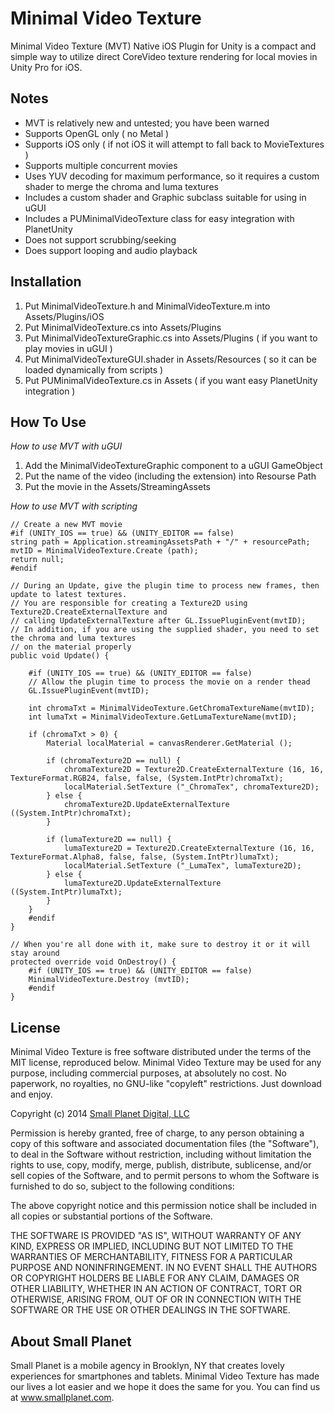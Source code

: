 # Minimal Video Texture
Minimal Video Texture (MVT) Native iOS Plugin for Unity is a compact and simple way to utilize direct CoreVideo texture rendering for local movies in Unity Pro for iOS.


## Notes

 * MVT is relatively new and untested; you have been warned
 * Supports OpenGL only ( no Metal )
 * Supports iOS only ( if not iOS it will attempt to fall back to MovieTextures )
 * Supports multiple concurrent movies
 * Uses YUV decoding for maximum performance, so it requires a custom shader to merge the chroma and luma textures
 * Includes a custom shader and Graphic subclass suitable for using in uGUI
 * Includes a PUMinimalVideoTexture class for easy integration with PlanetUnity
 * Does not support scrubbing/seeking
 * Does support looping and audio playback


 
## Installation

  1. Put MinimalVideoTexture.h and MinimalVideoTexture.m into Assets/Plugins/iOS
  2. Put MinimalVideoTexture.cs into Assets/Plugins
  3. Put MinimalVideoTextureGraphic.cs into Assets/Plugins ( if you want to play movies in uGUI )
  4. Put MinimalVideoTextureGUI.shader in Assets/Resources ( so it can be loaded dynamically from scripts )
  5. Put PUMinimalVideoTexture.cs in Assets ( if you want easy PlanetUnity integration )



## How To Use
*How to use MVT with uGUI*

  1. Add the MinimalVideoTextureGraphic component to a uGUI GameObject
  2. Put the name of the video (including the extension) into Resourse Path
  3. Put the movie in the Assets/StreamingAssets 
  
*How to use MVT with scripting*

	// Create a new MVT movie
	#if (UNITY_IOS == true) && (UNITY_EDITOR == false)
	string path = Application.streamingAssetsPath + "/" + resourcePath;
	mvtID = MinimalVideoTexture.Create (path);
	return null;
	#endif
	
	// During an Update, give the plugin time to process new frames, then update to latest textures.
	// You are responsible for creating a Texture2D using Texture2D.CreateExternalTexture and
	// calling UpdateExternalTexture after GL.IssuePluginEvent(mvtID);
	// In addition, if you are using the supplied shader, you need to set the chroma and luma textures
	// on the material properly
	public void Update() {

		#if (UNITY_IOS == true) && (UNITY_EDITOR == false)
		// Allow the plugin time to process the movie on a render thead
		GL.IssuePluginEvent(mvtID);

		int chromaTxt = MinimalVideoTexture.GetChromaTextureName(mvtID);
		int lumaTxt = MinimalVideoTexture.GetLumaTextureName(mvtID);

		if (chromaTxt > 0) {
			Material localMaterial = canvasRenderer.GetMaterial ();

			if (chromaTexture2D == null) {
				chromaTexture2D = Texture2D.CreateExternalTexture (16, 16, TextureFormat.RGB24, false, false, (System.IntPtr)chromaTxt);
				localMaterial.SetTexture ("_ChromaTex", chromaTexture2D);
			} else {
				chromaTexture2D.UpdateExternalTexture ((System.IntPtr)chromaTxt);
			}

			if (lumaTexture2D == null) {
				lumaTexture2D = Texture2D.CreateExternalTexture (16, 16, TextureFormat.Alpha8, false, false, (System.IntPtr)lumaTxt);
				localMaterial.SetTexture ("_LumaTex", lumaTexture2D);
			} else {
				lumaTexture2D.UpdateExternalTexture ((System.IntPtr)lumaTxt);
			}
		}
		#endif
	}
	
	// When you're all done with it, make sure to destroy it or it will stay around
	protected override void OnDestroy() {
		#if (UNITY_IOS == true) && (UNITY_EDITOR == false)
		MinimalVideoTexture.Destroy (mvtID);
		#endif
	}
	
	


## License

Minimal Video Texture is free software distributed under the terms of the MIT license, reproduced below. Minimal Video Texture may be used for any purpose, including commercial purposes, at absolutely no cost. No paperwork, no royalties, no GNU-like "copyleft" restrictions. Just download and enjoy.

Copyright (c) 2014 [Small Planet Digital, LLC](http://smallplanet.com)

Permission is hereby granted, free of charge, to any person obtaining a copy of this software and associated documentation files (the "Software"), to deal in the Software without restriction, including without limitation the rights to use, copy, modify, merge, publish, distribute, sublicense, and/or sell copies of the Software, and to permit persons to whom the Software is furnished to do so, subject to the following conditions:

The above copyright notice and this permission notice shall be included in all copies or substantial portions of the Software.

THE SOFTWARE IS PROVIDED "AS IS", WITHOUT WARRANTY OF ANY KIND, EXPRESS OR IMPLIED, INCLUDING BUT NOT LIMITED TO THE WARRANTIES OF MERCHANTABILITY, FITNESS FOR A PARTICULAR PURPOSE AND NONINFRINGEMENT. IN NO EVENT SHALL THE AUTHORS OR COPYRIGHT HOLDERS BE LIABLE FOR ANY CLAIM, DAMAGES OR OTHER LIABILITY, WHETHER IN AN ACTION OF CONTRACT, TORT OR OTHERWISE, ARISING FROM, OUT OF OR IN CONNECTION WITH THE SOFTWARE OR THE USE OR OTHER DEALINGS IN THE SOFTWARE.


## About Small Planet

Small Planet is a mobile agency in Brooklyn, NY that creates lovely experiences for smartphones and tablets. Minimal Video Texture has made our lives a lot easier and we hope it does the same for you. You can find us at www.smallplanet.com. 